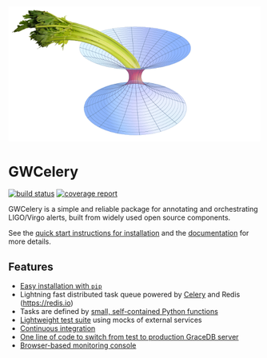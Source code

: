 ![GWCelery logo](doc/_static/logo-0.5x.png)

# GWCelery

[![build status](https://git.ligo.org/emfollow/gwcelery/badges/master/build.svg)](https://git.ligo.org/emfollow/gwcelery/pipelines)
[![coverage report](https://git.ligo.org/emfollow/gwcelery/badges/master/coverage.svg)](https://emfollow.docs.ligo.org/gwcelery/htmlcov)

GWCelery is a simple and reliable package for annotating and orchestrating LIGO/Virgo alerts, built from widely used open source components.

See the [quick start instructions for installation](https://emfollow.docs.ligo.org/gwcelery/quickstart.html)
and the [documentation](https://emfollow.docs.ligo.org/gwcelery/) for more
details.

## Features

 - [Easy installation with `pip`](https://emfollow.docs.ligo.org/gwcelery/quickstart.html)
 - Lightning fast distributed task queue powered by
   [Celery](http://celeryproject.org) and Redis (https://redis.io)
 - Tasks are defined by [small, self-contained Python functions](https://git.ligo.org/emfollow/gwcelery/tree/master/gwcelery/tasks)
 - [Lightweight test suite](https://git.ligo.org/emfollow/gwcelery/tree/master/gwcelery/tests) using mocks of external services
 - [Continuous integration](https://git.ligo.org/emfollow/gwcelery/pipelines)
 - [One line of code to switch from test to production GraceDB server](https://git.ligo.org/emfollow/gwcelery/blob/master/gwcelery/celery.py)
 - [Browser-based monitoring console](https://emfollow.docs.ligo.org/gwcelery/monitoring.html)
